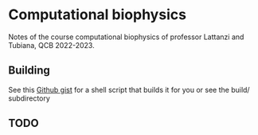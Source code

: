 # Computational biophysics
Notes of the course computational biophysics of professor Lattanzi and Tubiana, QCB 2022-2023.

## Building
See this [Github gist](https://gist.github.com/giacThePhantom/e080a777782754542d0e081835669085) for a shell script that builds it for you or see the build/ subdirectory

## TODO
